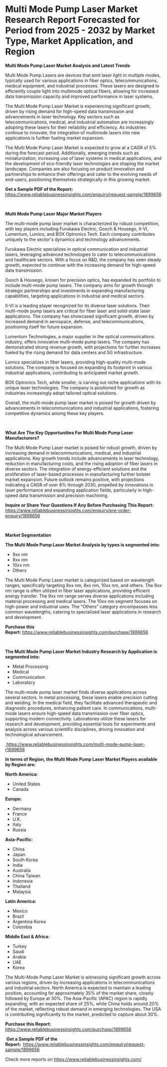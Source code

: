 <p><h1>Multi Mode Pump Laser Market Research Report Forecasted for Period from 2025 -  2032 by Market Type, Market Application, and Region</h1></p><p><strong>Multi Mode Pump Laser Market Analysis and Latest Trends</strong></p>
<p><p>Multi Mode Pump Lasers are devices that emit laser light in multiple modes, typically used for various applications in fiber optics, telecommunications, medical equipment, and industrial processes. These lasers are designed to efficiently couple light into multimode optical fibers, allowing for increased data transmission capacity and improved performance in laser systems.</p><p>The Multi Mode Pump Laser Market is experiencing significant growth, driven by rising demand for high-speed data transmission and advancements in laser technology. Key sectors such as telecommunications, medical, and industrial automation are increasingly adopting these lasers for their reliability and efficiency. As industries continue to innovate, the integration of multimode lasers into new applications is further fueling market expansion.</p><p>The Multi Mode Pump Laser Market is expected to grow at a CAGR of 5% during the forecast period. Additionally, emerging trends such as miniaturization, increasing use of laser systems in medical applications, and the development of eco-friendly laser technologies are shaping the market landscape. Companies are also focusing on product innovation and partnerships to enhance their offerings and cater to the evolving needs of end-users, positioning themselves strategically in this growing market.</p></p>
<p><strong>Get a Sample PDF of the Report:&nbsp;</strong> <a href="https://www.reliablebusinessinsights.com/enquiry/request-sample/1899656?utm_campaign=2127&utm_medium=2&utm_source=Github&utm_content=ia&utm_term=13022025&utm_id=multi-mode-pump-laser">https://www.reliablebusinessinsights.com/enquiry/request-sample/1899656</a></p>
<p>&nbsp;</p>
<p><strong>Multi Mode Pump Laser Major Market Players</strong></p>
<p><p>The multi-mode pump laser market is characterized by robust competition, with key players including Furukawa Electric, Gooch & Housego, II-VI, Lumentum, Lumics, and BOX Optronics Tech. Each company contributes uniquely to the sector's dynamics and technology advancements.</p><p>Furukawa Electric specializes in optical communication and industrial lasers, leveraging advanced technologies to cater to telecommunications and healthcare sectors. With a focus on R&D, the company has seen steady growth, expected to continue with the increasing demand for high-speed data transmission.</p><p>Gooch & Housego, known for precision optics, has expanded its portfolio to include multi-mode pump lasers. The company aims for growth through strategic partnerships and investments in expanding manufacturing capabilities, targeting applications in industrial and medical sectors.</p><p>II-VI is a leading player recognized for its diverse laser solutions. Their multi-mode pump lasers are critical for fiber laser and solid-state laser applications. The company has showcased significant growth, driven by increased demand in aerospace, defense, and telecommunications, positioning itself for future expansion.</p><p>Lumentum Technologies, a major supplier in the optical communications industry, offers innovative multi-mode pump lasers. The company has demonstrated strong revenue growth, with projections for further increases fueled by the rising demand for data centers and 5G infrastructure.</p><p>Lumics specializes in fiber lasers, providing high-quality multi-mode solutions. The company is focused on expanding its footprint in various industrial applications, contributing to anticipated market growth.</p><p>BOX Optronics Tech, while smaller, is carving out niche applications with its unique laser technologies. The company is positioned for growth as industries increasingly adopt tailored optical solutions.</p><p>Overall, the multi-mode pump laser market is poised for growth driven by advancements in telecommunications and industrial applications, fostering competitive dynamics among these key players.</p></p>
<p>&nbsp;</p>
<p><strong>What Are The Key Opportunities For Multi Mode Pump Laser Manufacturers?</strong></p>
<p><p>The Multi Mode Pump Laser market is poised for robust growth, driven by increasing demand in telecommunications, medical, and industrial applications. Key growth trends include advancements in laser technology, reduction in manufacturing costs, and the rising adoption of fiber lasers in diverse sectors. The integration of energy-efficient solutions and the proliferation of laser-based processes in manufacturing further bolster market expansion. Future outlook remains positive, with projections indicating a CAGR of over 8% through 2030, propelled by innovations in laser performance and expanding application fields, particularly in high-speed data transmission and precision machining.</p></p>
<p><strong>Inquire or Share Your Questions If Any Before Purchasing This Report:</strong> <a href="https://www.reliablebusinessinsights.com/enquiry/pre-order-enquiry/1899656?utm_campaign=2127&utm_medium=2&utm_source=Github&utm_content=ia&utm_term=13022025&utm_id=multi-mode-pump-laser">https://www.reliablebusinessinsights.com/enquiry/pre-order-enquiry/1899656</a></p>
<p>&nbsp;</p>
<p><strong>Market Segmentation</strong></p>
<p><strong>The Multi Mode Pump Laser Market Analysis by types is segmented into:</strong></p>
<p><ul><li>9xx nm</li><li>8xx nm</li><li>10xx nm</li><li>Others</li></ul></p>
<p><p>The Multi Mode Pump Laser market is categorized based on wavelength ranges, specifically targeting 9xx nm, 8xx nm, 10xx nm, and others. The 8xx nm range is often utilized in fiber laser applications, providing efficient energy transfer. The 9xx nm range serves diverse applications including material processing and medical lasers. The 10xx nm segment focuses on high-power and industrial uses. The "Others" category encompasses less common wavelengths, catering to specialized laser applications in research and development.</p></p>
<p><strong>Purchase this Report:&nbsp;</strong><a href="https://www.reliablebusinessinsights.com/purchase/1899656?utm_campaign=2127&utm_medium=2&utm_source=Github&utm_content=ia&utm_term=13022025&utm_id=multi-mode-pump-laser">https://www.reliablebusinessinsights.com/purchase/1899656</a></p>
<p>&nbsp;</p>
<p><strong>The Multi Mode Pump Laser Market Industry Research by Application is segmented into:</strong></p>
<p><ul><li>Metal Processing</li><li>Medical</li><li>Communication</li><li>Laboratory</li></ul></p>
<p><p>The multi-mode pump laser market finds diverse applications across several sectors. In metal processing, these lasers enable precision cutting and welding. In the medical field, they facilitate advanced therapeutic and diagnostic procedures, enhancing patient care. In communications, multi-mode lasers ensure high-speed data transmission over fiber optics, supporting modern connectivity. Laboratories utilize these lasers for research and development, providing essential tools for experiments and analysis across various scientific disciplines, driving innovation and technological advancement.</p></p>
<p><a href="https://www.reliablebusinessinsights.com/multi-mode-pump-laser-r1899656?utm_campaign=2127&utm_medium=2&utm_source=Github&utm_content=ia&utm_term=13022025&utm_id=multi-mode-pump-laser">&nbsp;https://www.reliablebusinessinsights.com/multi-mode-pump-laser-r1899656</a></p>
<p><strong>In terms of Region, the Multi Mode Pump Laser Market Players available by Region are:</strong></p>
<p>
    <p> <strong> North America: </strong>
        <ul>
            <li>United States</li>
            <li>Canada</li>
        </ul>
        </p> 
    <p> <strong> Europe: </strong>
        <ul>
            <li>Germany</li>
            <li>France</li>
            <li>U.K.</li>
            <li>Italy</li>
            <li>Russia</li>
        </ul>
        </p> 
    <p> <strong> Asia-Pacific: </strong>
        <ul>
            <li>China</li>
            <li>Japan</li>
            <li>South Korea</li>
            <li>India</li>
            <li>Australia</li>
            <li>China Taiwan</li>
            <li>Indonesia</li>
            <li>Thailand</li>
            <li>Malaysia</li>
        </ul>
        </p> 
    <p> <strong> Latin America: </strong>
        <ul>
            <li>Mexico</li>
            <li>Brazil</li>
            <li>Argentina Korea</li>
            <li>Colombia</li>
        </ul>
        </p> 
    <p> <strong> Middle East & Africa: </strong>
        <ul>
            <li>Turkey</li>
            <li>Saudi</li>
            <li>Arabia</li>
            <li>UAE</li>
            <li>Korea</li>
        </ul>
    </p>
    </p>
<p><p>The Multi-Mode Pump Laser Market is witnessing significant growth across various regions, driven by increasing applications in telecommunications and industrial sectors. North America is expected to maintain a leading position, accounting for approximately 35% of the market share, closely followed by Europe at 30%. The Asia-Pacific (APAC) region is rapidly expanding, with an expected share of 25%, while China holds around 20% of the market, reflecting robust demand in emerging technologies. The USA is contributing significantly to the market, predicted to capture about 30%.</p></p>
<p><strong>Purchase this Report: </strong><a href="https://www.reliablebusinessinsights.com/purchase/1899656?utm_campaign=2127&utm_medium=2&utm_source=Github&utm_content=ia&utm_term=13022025&utm_id=multi-mode-pump-laser">https://www.reliablebusinessinsights.com/purchase/1899656</a></p>
<p>&nbsp;<strong>Get a Sample PDF of the Report:&nbsp;&nbsp;</strong><a href="https://www.reliablebusinessinsights.com/enquiry/request-sample/1899656?utm_campaign=2127&utm_medium=2&utm_source=Github&utm_content=ia&utm_term=13022025&utm_id=multi-mode-pump-laser">https://www.reliablebusinessinsights.com/enquiry/request-sample/1899656</a></p>
<p><strong></strong></p>
<p>Check more reports on <a href="https://www.reliablebusinessinsights.com/?utm_campaign=2127&utm_medium=2&utm_source=Github&utm_content=ia&utm_term=13022025&utm_id=multi-mode-pump-laser">https://www.reliablebusinessinsights.com/</a></p>